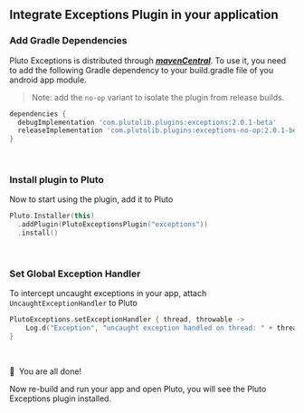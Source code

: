 ## Integrate Exceptions Plugin in your application


### Add Gradle Dependencies
Pluto Exceptions is distributed through [***mavenCentral***](https://search.maven.org/artifact/com.plutolib.plugins/exceptions). To use it, you need to add the following Gradle dependency to your build.gradle file of you android app module.

> Note: add the `no-op` variant to isolate the plugin from release builds.
```groovy
dependencies {
  debugImplementation 'com.plutolib.plugins:exceptions:2.0.1-beta'
  releaseImplementation 'com.plutolib.plugins:exceptions-no-op:2.0.1-beta'
}
```
<br>

### Install plugin to Pluto

Now to start using the plugin, add it to Pluto
```kotlin
Pluto.Installer(this)
  .addPlugin(PlutoExceptionsPlugin("exceptions"))
  .install()
```
<br>

###  Set Global Exception Handler

To intercept uncaught exceptions in your app, attach `UncaughtExceptionHandler` to Pluto
```kotlin
PlutoExceptions.setExceptionHandler { thread, throwable ->
    Log.d("Exception", "uncaught exception handled on thread: " + thread.name, throwable)
}
```
<br>

🎉 &nbsp;You are all done!

Now re-build and run your app and open Pluto, you will see the Pluto Exceptions plugin installed.
